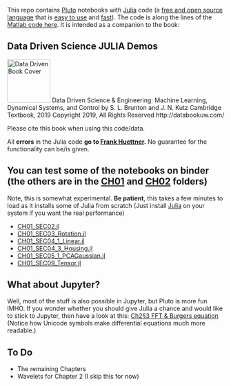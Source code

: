 This repo contains [Pluto](https://github.com/fonsp/Pluto.jl) notebooks with [Julia](https://en.wikipedia.org/wiki/Julia_(programming_language)) code (a [free and open source language](https://github.com/JuliaLang/julia/blob/master/LICENSE.md) that is [easy to use](https://www.nature.com/articles/d41586-019-02310-3) and [fast](https://julialang.org/benchmarks/)). The code is along the lines of the [Matlab code here](https://github.com/dylewsky/Data_Driven_Science_Python_Demos). It is intended as a companion to the book:  

## Data Driven Science JULIA Demos

<img src="http://www.databookuw.com/files/stacks-image-5bffc53-882x1200.png" alt="Data Driven Book Cover" width="100"/>
Data Driven Science & Engineering: Machine Learning, Dynamical Systems, and Control  
by S. L. Brunton and J. N. Kutz  
Cambridge Textbook, 2019  
Copyright 2019, All Rights Reserved  
http://databookuw.com/

Please cite this book when using this code/data. 

All **errors** in the Julia code **go to [Frank Huettner](https://frankhuettner.de).** No guarantee for the functionality can be/is given.

## You can test some of the notebooks on binder (the others are in the [CH01](https://github.com/frankhuettner/Data_Driven_Science_Julia_Demos/tree/main/CH01) and [CH02](https://github.com/frankhuettner/Data_Driven_Science_Julia_Demos/tree/main/CH02) folders)
Note, this is somewhat experimental. **Be patient**, this takes a few minutes to load as it installs some of Julia from scratch (Just install [Julia](https://julialang.org/downloads/) on your system if you want the real performance)

* [CH01_SEC02.jl](https://binder.plutojl.org/open?url=https%253A%252F%252Fgithub.com%252Ffrankhuettner%252FData_Driven_Science_Julia_Demos%252Fblob%252Fmain%252FBinderVersion%252FCH01_SEC02.jl%253Fraw%253Dtrue)
* [CH01_SEC03_Rotation.jl](https://binder.plutojl.org/open?url=https%253A%252F%252Fgithub.com%252Ffrankhuettner%252FData_Driven_Science_Julia_Demos%252Fblob%252Fmain%252FBinderVersion%252FCH01_SEC03_Rotation.jl%253Fraw%253Dtrue)
* [CH01_SEC04_1_Linear.jl](https://binder.plutojl.org/open?url=https%253A%252F%252Fgithub.com%252Ffrankhuettner%252FData_Driven_Science_Julia_Demos%252Fblob%252Fmain%252FBinderVersion%252FCH01_SEC04_1_Linear.jl%253Fraw%253Dtrue)
* [CH01_SEC04_3_Housing.jl](https://binder.plutojl.org/open?url=https%253A%252F%252Fgithub.com%252Ffrankhuettner%252FData_Driven_Science_Julia_Demos%252Fblob%252Fmain%252FBinderVersion%252FCH01_SEC04_3_Housing.jl%253Fraw%253Dtrue)
* [CH01_SEC05_1_PCAGaussian.jl](https://binder.plutojl.org/open?url=https%253A%252F%252Fgithub.com%252Ffrankhuettner%252FData_Driven_Science_Julia_Demos%252Fblob%252Fmain%252FBinderVersion%252FCH01_SEC05_1_PCAGaussian.jl%253Fraw%253Dtrue)
* [CH01_SEC09_Tensor.jl](https://binder.plutojl.org/open?url=https%253A%252F%252Fgithub.com%252Ffrankhuettner%252FData_Driven_Science_Julia_Demos%252Fblob%252Fmain%252FBinderVersion%252FCH01_SEC09_Tensor.jl%253Fraw%253Dtrue)

## What about Jupyter?
Well, most of the stuff is also possible in Jupyter, but Pluto is more fun IMHO. If you wonder whether you should give Julia a chance and would like to stick to Jupyter, then have a look at this: [Ch2§3 FFT & Burgers equation](https://nbviewer.jupyter.org/github/frankhuettner/Data_Driven_Science_Julia_Demos/blob/main/BinderVersion/CH02_SEC03_3_FFTBurgers.ipynb) (Notice how Unicode symbols make differential equations much more readable.)


## To Do
* The remaining Chapters
* Wavelets for Chapter 2 (I skip this for now)
